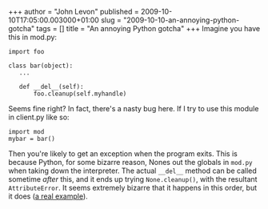 +++
author = "John Levon"
published = 2009-10-10T17:05:00.003000+01:00
slug = "2009-10-10-an-annoying-python-gotcha"
tags = []
title = "An annoying Python gotcha"
+++
Imagine you have this in mod.py:  

    import foo

    class bar(object):
       ...

       def __del__(self):
           foo.cleanup(self.myhandle)

  
Seems fine right? In fact, there's a nasty bug here. If I try to use
this module in client.py like so:  

    import mod
    mybar = bar()

  
  
Then you're likely to get an exception when the program exits. This is
because Python, for some bizarre reason, Nones out the globals in
`mod.py` when taking down the interpreter. The actual `__del__` method
can be called sometime *after* this, and it ends up trying
`None.cleanup()`, with the resultant `AttributeError`. It seems
extremely bizarre that it happens in this order, but it does ([a real
example](http://mail.python.org/pipermail/python-bugs-list/2009-January/069209.html)).
